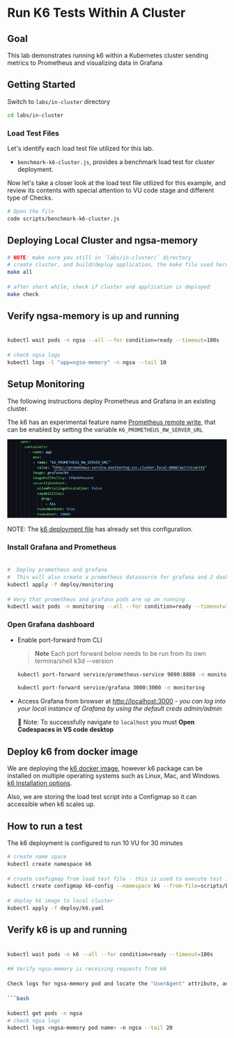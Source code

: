 # Run K6 Tests Within A Cluster

## Goal

This lab demonstrates running k6 within a Kubernetes cluster sending metrics to Prometheus and visualizing data in Grafana

## Getting Started

Switch to `labs/in-cluster` directory

```bash
cd labs/in-cluster
```

### Load Test Files

Let's identify each load test file utilized for this lab.

- `benchmark-k6-cluster.js`, provides a benchmark load test for cluster deployment.

Now let's take a closer look at the load test file utilized for this example, and review its contents with special attention to VU code stage and different type of Checks.

```bash
# Open the file
code scripts/benchmark-k6-cluster.js
```

## Deploying Local Cluster and ngsa-memory

```bash
# NOTE: make sure you still in `labs/in-cluster/` directory
# create cluster, and build/deploy application, the make file used here creates a k3d cluster and deploys ngsa and istio to that cluster
make all

# after short while, check if cluster and application is deployed 
make check
```

## Verify ngsa-memory is up and running

```bash

kubectl wait pods -n ngsa --all --for condition=ready --timeout=180s

# check ngsa logs
kubectl logs -l "app=ngsa-memory" -n ngsa --tail 10
```

## Setup Monitoring

The following instructions deploy Prometheus and Grafana in an existing cluster.

The k6 has an experimental feature name [Prometheus remote write](https://k6.io/docs/results-output/real-time/prometheus-remote-write/), that can be enabled by setting the variable `K6_PROMETHEUS_RW_SERVER_URL`

![Prometheus remote write configuration](images/k6-prometheus-remote-write.png)

NOTE: The [k6 deployment file](labs/in-cluster/deploy/k6.yaml) has already set this configuration.

### Install Grafana and Prometheus

```bash

#  Deploy prometheus and grafana
#  This will also create a prometheus datasource for grafana and 2 dashboards for viewing k6 results
kubectl apply -f deploy/monitoring

# Very that prometheus and grafana pods are up an running
kubectl wait pods -n monitoring --all --for condition=ready --timeout=180s

```

### Open Grafana dashboard

- Enable port-forward from CLI
   > **Note**
   > Each port forward below needs to be run from its own termina/shell
   > k3d --version

    ```bash
    kubectl port-forward service/prometheus-service 9090:8080 -n monitoring
    ```

    ```bash
    kubectl port-forward service/grafana 3000:3000 -n monitoring
    ```

- Access Grafana from browser at  <http://localhost:3000> - *you can log into your local instance of Grafana by using the default creds admin/admin*

    🛑 Note: To successfully navigate to `localhost` you must **Open Codespaces in VS code desktop**

## Deploy k6 from docker image

We are deploying the [k6 docker image](https://hub.docker.com/r/grafana/k6/), however k6 package can be installed on multiple operating systems such as Linux, Mac, and Windows. [k6 Installation options](https://k6.io/docs/get-started/installation/).

Also, we are storing the load test script into a Configmap so it can accessible when k6 scales up.

## How to run a test

The k6 deployment is configured to run 10 VU for 30 minutes

```bash
# create name space
kubectl create namespace k6

# create configmap from load test file - this is used to execute test in kubernetes environment, container loads test script from this configmap
kubectl create configmap k6-config --namespace k6 --from-file=scripts/benchmark-k6-cluster.js

# deploy k6 image to local cluster
kubectl apply -f deploy/k6.yaml

```

## Verify k6 is up and running

```bash

kubectl wait pods -n k6 --all --for condition=ready --timeout=180s

## Verify ngsa-memory is receiving requests from k6

Check logs for ngsa-memory pod and locate the "UserAgent" attribute, and verify that looks like this. `UserAgent":"k6/0.44.0 (https://k6.io/)`

```bash

kubectl get pods -n ngsa
# check ngsa logs
kubectl logs <ngsa-memory pod name> -n ngsa --tail 20
```
